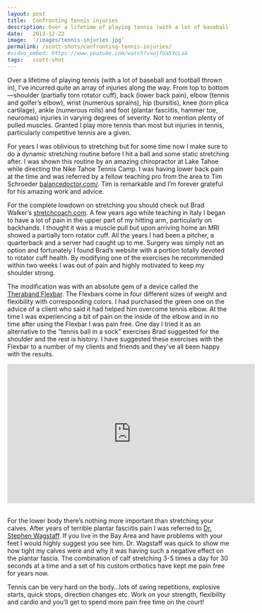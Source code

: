 ```yaml
---
layout: post
title:  Confronting tennis injuries
description: Over a lifetime of playing tennis (with a lot of baseball and football thrown in), I’ve incurred quite an array of injuries along the way...
date:   2013-12-22
image:  '/images/tennis-injuries.jpg'
permalink: /scott-shots/confronting-tennis-injuries/
#video_embed: https://www.youtube.com/watch?v=ujfUa5YcLsA
tags:   scott-shot
---
```


Over a lifetime of playing tennis (with a lot of baseball and football thrown in), I’ve incurred quite an array of injuries along the way. From top to bottom—shoulder (partially torn rotator cuff), back (lower back pain), elbow (tennis and golfer’s elbow), wrist (numerous sprains), hip (bursitis), knee (torn plica cartilage), ankle (numerous rolls) and foot (plantar fasciitis, hammer toe, neuromas) injuries in varying degrees of severity. Not to mention plenty of pulled muscles. Granted I play more tennis than most but injuries in tennis, particularly competitive tennis are a given.

For years I was oblivious to stretching but for some time now I make sure to do a dynamic stretching routine before I hit a ball and some static stretching after. I was shown this routine by an amazing chiropractor at Lake Tahoe while directing the Nike Tahoe Tennis Camp. I was having lower back pain at the time and was referred by a fellow teaching pro from the area to Tim Schroeder [balancedoctor.com/](https://balancedoctor.com/). Tim is remarkable and I’m forever grateful for his amazing work and advice.

For the complete lowdown on stretching you should check out Brad Walker’s [stretchcoach.com](https://stretchcoach.com/). A few years ago while teaching in Italy I began to have a lot of pain in the upper part of my hitting arm, particularly on backhands. I thought it was a muscle pull but upon arriving home an MRI showed a partially torn rotator cuff. All the years I had been a pitcher, a quarterback and a server had caught up to me. Surgery was simply not an option and fortunately I found Brad’s website with a portion totally devoted to rotator cuff health. By modifying one of the exercises he recommended within two weeks I was out of pain and highly motivated to keep my shoulder strong.

The modification was with an absolute gem of a device called the [Theraband Flexbar](https://www.theraband.com/theraband-flexbar-resistance-bar.html). The Flexbars come in four different sizes of weight and flexibility with corresponding colors. I had purchased the green one on the advice of a client who said it had helped him overcome tennis elbow. At the time I was experiencing a bit of pain on the inside of the elbow and in no time after using the Flexbar I was pain free. One day I tried it as an alternative to the “tennis ball in a sock” exercises Brad suggested for the shoulder and the rest is history. I have suggested these exercises with the Flexbar to a number of my clients and friends and they’ve all been happy with the results.

<iframe width="560" height="315" src="https://www.youtube.com/embed/ujfUa5YcLsA" title="YouTube video player" frameborder="0" allow="accelerometer; autoplay; clipboard-write; encrypted-media; gyroscope; picture-in-picture" allowfullscreen></iframe>

\
For the lower body there’s nothing more important than stretching your calves. After years of terrible plantar fasciitis pain I was referred to [Dr. Stephen Wagstaff](https://www.footanklesportshealth.com/). If you live in the Bay Area and have problems with your feet I would highly suggest you see him. Dr. Wagstaff was quick to show me how tight my calves were and why it was having such a negative effect on the plantar fascia. The combination of calf stretching 3-5 times a day for 30 seconds at a time and a set of his custom orthotics have kept me pain free for years now.

Tennis can be very hard on the body…lots of swing repetitions, explosive starts, quick stops, direction changes etc. Work on your strength, flexibility and cardio and you’ll get to spend more pain free time on the court!

